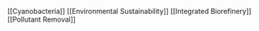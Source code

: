 [[Cyanobacteria]]
[[Environmental Sustainability]]
[[Integrated Biorefinery]]
[[Pollutant Removal]]
